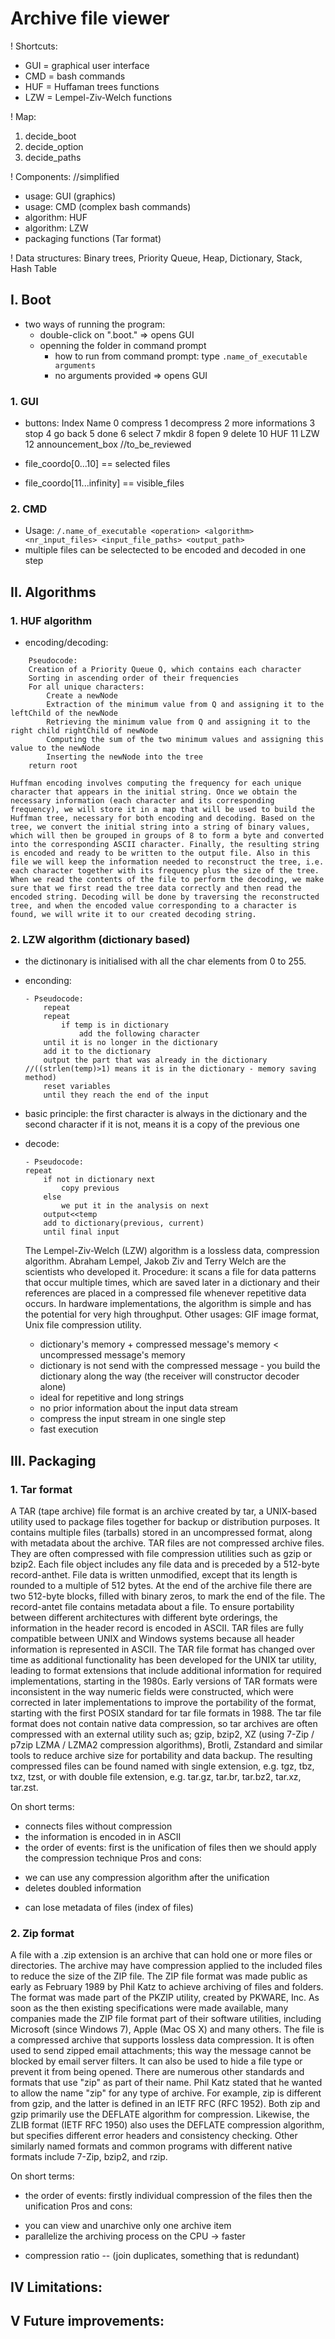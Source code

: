 # Archive file viewer

! Shortcuts:
- GUI = graphical user interface 
- CMD = bash commands
- HUF = Huffaman trees functions
- LZW = Lempel-Ziv-Welch functions

! Map:
1. decide_boot
2. decide_option
3. decide_paths

! Components: //simplified
- usage: GUI (graphics)
- usage: CMD (complex bash commands)
- algorithm: HUF 
- algorithm: LZW 
- packaging functions (Tar format)

! Data structures: Binary trees, Priority Queue, Heap, Dictionary, Stack, Hash Table

## I. Boot 

- two ways of running the program: 
	- double-click on ".boot." => opens GUI
	- openning the folder in command prompt
		- how to run from command prompt: type `.name_of_executable arguments`
		- no arguments provided => opens GUI

### 1. GUI

- buttons:
Index 		Name
0 		compress
1 		decompress
2 		more informations
3 		stop
4 		go back
5 		done
6 		select
7 		mkdir
8 		fopen
9 		delete
10 		HUF
11 		LZW
12		announcement_box //to_be_reviewed

- file_coordo[0...10] == selected files
- file_coordo[11...infinity] == visible_files

### 2. CMD

- Usage: `/.name_of_executable <operation> <algorithm> <nr_input_files> <input_file_paths> <output_path>`
- multiple files can be selectected to be encoded and decoded in one step

## II. Algorithms

### 1. HUF algorithm

- encoding/decoding:
```
    Pseudocode:
    Creation of a Priority Queue Q, which contains each character
    Sorting in ascending order of their frequencies 
    For all unique characters:
        Create a newNode
        Extraction of the minimum value from Q and assigning it to the leftChild of the newNode 
        Retrieving the minimum value from Q and assigning it to the right child rightChild of newNode
        Computing the sum of the two minimum values and assigning this value to the newNode
        Inserting the newNode into the tree
    return root
```

	Huffman encoding involves computing the frequency for each unique character that appears in the initial string. Once we obtain the necessary information (each character and its corresponding frequency), we will store it in a map that will be used to build the Huffman tree, necessary for both encoding and decoding. Based on the tree, we convert the initial string into a string of binary values, which will then be grouped in groups of 8 to form a byte and converted into the corresponding ASCII character. Finally, the resulting string is encoded and ready to be written to the output file. Also in this file we will keep the information needed to reconstruct the tree, i.e. each character together with its frequency plus the size of the tree. When we read the contents of the file to perform the decoding, we make sure that we first read the tree data correctly and then read the encoded string. Decoding will be done by traversing the reconstructed tree, and when the encoded value corresponding to a character is found, we will write it to our created decoding string.

### 2. LZW algorithm (dictionary based)

- the dictinonary is initialised with all the char elements from 0 to 255. 
- enconding:
	```
    - Pseudocode:
    	repeat
	    repeat
		    if temp is in dictionary
			    add the following character
	    until it is no longer in the dictionary
	    add it to the dictionary
	    output the part that was already in the dictionary //((strlen(temp)>1) means it is in the dictionary - memory saving method)
	    reset variables 
    	until they reach the end of the input
    ```

- basic principle: the first character is always in the dictionary and the second character if it is not, means it is a copy of the previous one
- decode:
	```
    - Pseudocode:
	repeat
	    if not in dictionary next
		    copy previous
	    else
		    we put it in the analysis on next
	    output<<temp
	    add to dictionary(previous, current)
	    until final input
    ```

	The Lempel-Ziv-Welch (LZW) algorithm is a lossless data, compression algorithm. Abraham Lempel, Jakob Ziv and Terry Welch are the scientists who developed it. Procedure: it scans a file for data patterns that occur multiple times, which are saved later in a dictionary and their references are placed in a compressed file whenever repetitive data occurs. In hardware implementations, the algorithm is simple and has the potential for very high throughput. Other usages: GIF image format, Unix file compression utility.

    - dictionary's memory + compressed message's memory < uncompressed message's memory
    - dictionary is not send with the compressed message - you build the dictionary along the way (the receiver will constructor decoder alone)
    - ideal for repetitive and long strings
    - no prior information about the input data stream
    - compress the input stream in one single step
    - fast execution

## III. Packaging

### 1. Tar format
   A TAR (tape archive) file format is an archive created by tar, a UNIX-based utility used to package files together for backup or distribution purposes. It contains multiple files (tarballs) stored in an uncompressed format, along with metadata about the archive. TAR files are not compressed archive files. They are often compressed with file compression utilities such as gzip or bzip2.
   Each file object includes any file data and is preceded by a 512-byte record-anthet. File data is written unmodified, except that its length is rounded to a multiple of 512 bytes. At the end of the archive file there are two 512-byte blocks, filled with binary zeros, to mark the end of the file. The record-antet file contains metadata about a file. To ensure portability between different architectures with different byte orderings, the information in the header record is encoded in ASCII. TAR files are fully compatible between UNIX and Windows systems because all header information is represented in ASCII.
   The TAR file format has changed over time as additional functionality has been developed for the UNIX tar utility, leading to format extensions that include additional information for required implementations, starting in the 1980s. Early versions of TAR formats were inconsistent in the way numeric fields were constructed, which were corrected in later implementations to improve the portability of the format, starting with the first POSIX standard for tar file formats in 1988.
   The tar file format does not contain native data compression, so tar archives are often compressed with an external utility such as; gzip, bzip2, XZ (using 7-Zip / p7zip LZMA / LZMA2 compression algorithms), Brotli, Zstandard and similar tools to reduce archive size for portability and data backup. The resulting compressed files can be found named with single extension, e.g. tgz, tbz, txz, tzst, or with double file extension, e.g. tar.gz, tar.br, tar.bz2, tar.xz, tar.zst.

On short terms:
- connects files without compression
- the information is encoded in in ASCII
- the order of events: first is the unification of files then we should apply the compression technique
Pros and cons:
+ we can use any compression algorithm after the unification
+ deletes doubled information
- can lose metadata of files (index of files)

### 2. Zip format
   A file with a .zip extension is an archive that can hold one or more files or directories. The archive may have compression applied to the included files to reduce the size of the ZIP file. The ZIP file format was made public as early as February 1989 by Phil Katz to achieve archiving of files and folders. The format was made part of the PKZIP utility, created by PKWARE, Inc. As soon as the then existing specifications were made available, many companies made the ZIP file format part of their software utilities, including Microsoft (since Windows 7), Apple (Mac OS X) and many others.
   The file is a compressed archive that supports lossless data compression. It is often used to send zipped email attachments; this way the message cannot be blocked by email server filters. It can also be used to hide a file type or prevent it from being opened.
    There are numerous other standards and formats that use "zip" as part of their name. Phil Katz stated that he wanted to allow the name "zip" for any type of archive. For example, zip is different from gzip, and the latter is defined in an IETF RFC (RFC 1952). Both zip and gzip primarily use the DEFLATE algorithm for compression. Likewise, the ZLIB format (IETF RFC 1950) also uses the DEFLATE compression algorithm, but specifies different error headers and consistency checking. Other similarly named formats and common programs with different native formats include 7-Zip, bzip2, and rzip.

On short terms:
- the order of events: firstly individual compression of the files then the unification
Pros and cons:
+ you can view and unarchive only one archive item
+ parallelize the archiving process on the CPU -> faster
- compression ratio -- (join duplicates, something that is redundant)


## IV Limitations:
## V Future improvements: